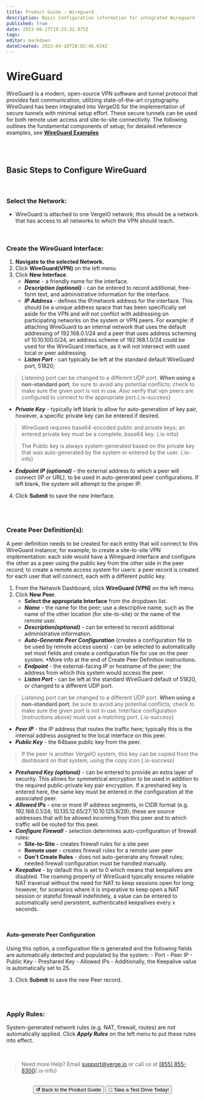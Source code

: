 ```yaml
---
title: Product Guide - Wireguard
description: Basic Configuration information for integrated Wireguard functionality; Wireguard allows secure tunnels between VergeIO systems and for secure remote access 
published: true
date: 2023-06-27T19:23:31.975Z
tags: 
editor: markdown
dateCreated: 2023-04-10T20:02:46.034Z
---
```


# WireGuard
WireGuard is a modern, open-source VPN software and tunnel protocol that provides fast communication, utilizing state-of-the-art cryptography. WireGuard has been integrated into VergeOS for the implementation of secure tunnels with minimal setup effort. These secure tunnels can be used for both remote user access and site-to-site connectivity. The following outlines the fundamental components of setup; for detailed reference examples, see [**WireGuard Examples**](/public/ProductGuide/wireguard-examples)


<br>
<br>

## Basic Steps to Configure WireGuard
<br>

### Select the Network:

-   WireGuard is attached to one VergeIO network; this should be a network that has access to all networks to which the VPN should reach.

<br>

### Create the WireGuard Interface:

1.  **Navigate to the selected Network.**
2.  Click **WireGuard(VPN)** on the left menu.
3.  Click **New Interface**.
    -   ***Name*** - a friendly name for the interface.
    -   ***Description (optional)*** - can be entered to record additional, free-form text, and administrative information for the interface.
    -   ***IP Address*** - defines the IP/network address for the interface. This should be a unique address space that has been specifically set aside for the VPN and will not conflict with addressing on participating networks on the system or VPN peers. For example: if attaching WireGuard to an internal  network that uses the default addressing of 192.168.0.1/24 and a peer that uses address scheming of 10.10.100.0/24, an address scheme of 192.168.1.0/24 could be used for the WireGuard interface, as it will not intersect with used local or peer addressing.
    -   ***Listen Port*** - can typically be left at the standard default WireGuard port, 51820;  
> Listening port can be changed to a different UDP port.
**When using a non-standard port**, be sure to avoid any potential conflicts; check to make sure the given port is not in use.  Also verify that vpn peers are configured to connect to the appropriate port.{.is-success}

   -  ***Private Key*** - typically left blank to allow for auto-generation of key pair, however, a specific private key can be entered if desired.
   
>  WireGuard requires base64-encoded public and private keys; an entered private key must be a complete, base64 key. {.is-info}

> The Public key is always system-generated based on the private key that was auto-generated by the system or entered by the user. {.is-info}

   -   ***Endpoint IP (optional)*** - the external address to which a peer will connect (IP or URL), to be used in auto-generated peer configurations. If left blank, the system will attempt to the proper IP.
   
4.  Click **Submit** to save the new Interface.

<br>
<br>

### Create Peer Definition(s):
A peer definition needs to be created for each entity that will connect to this WireGuard instance; for example, to create a site-to-site VPN implementation: each side would have a Wireguard interface and configure the other as a peer using the public key from the other side in the peer record; to create a remote access system for users: a peer record is created for each user that will connect, each with a different public key.

1.  From the Network Dashboard, click **WireGuard (VPN)** on the left menu.
2.  Click **New Peer**.
    -   **Select the appropriate Interface** from the dropdown list.
    -   ***Name*** - the name for the peer; use a descriptive name, such as the name of the other location (for site-to-site) or the name of the remote user.
    -   ***Description(optional)*** - can be entered to record additional administrative information.
    -   ***Auto-Generate Peer Configuration*** (creates a configuration file to be used by remote access users) - can be selected to automatically set most fields and create a configuration file for use on the peer system. \*More info at the end of Create Peer Definition instructions.
    -   ***Endpoint*** - the external-facing IP or hostname of the peer; the address from which this system would access the peer.
    -   ***Listen Port*** - can be left at the standard WireGuard default of 51820, or changed to a different UDP port.
> Listening port can be changed to a different UDP port.
**When using a non-standard port**, be sure to avoid any potential conflicts; check to make sure the given port is not in use.  Interface configuration (instructions above) must use a matching port..{.is-success}



-   ***Peer IP*** - the IP address that routes the traffic here; typically this is the internal address assigned to the local interface on this peer.
-   ***Public Key*** - the 64base public key from the peer.
> If the peer is another VergeIO system, this key can be copied from the dashboard on that system, using the copy icon.{.is-success}
-   ***Preshared Key (optional)*** - can be entered to provide an extra layer of security. This allows for symmetrical encryption to be used in addition to the required public-private key pair encryption. If a preshared key is entered here, the same key must be entered in the configuration at the associated peer.
-   ***Allowed IPs*** - one or more IP address segments, in CIDR format (e.g. 192.168.0.1/24; 10.135.12.65/27;10.10.125.9/29); these are source addresses that will be allowed incoming from this peer and to which traffic will be routed for this peer.
-   ***Configure Firewall*** - selection determines auto-configuration of firewall rules:
    -   **Site-to-Site** - creates firewall rules for a site peer
    -   **Remote user** - creates firewall rules for a remote user peer
    -   **Don't Create Rules** - does not auto-generate any firewall rules; needed firewall configuration must be handled manually.
-   ***Keepalive*** - by default this is set to 0 which means that keepalives are disabled. The roaming property of WireGuard typically ensures reliable NAT traversal without the need for NAT to keep sessions open for long; however, for scenarios where it is imperative to keep open a NAT session or stateful firewall indefinitely, a value can be entered to automatically send persistent, authenticated keepalives every x seconds.

<br>

#### Auto-generate Peer Configuration
Using this option, a configuration file is generated and the following fields are automatically detected and populated by the system:
    -   Port
    -   Peer IP
    -   Public Key
    -   Preshared Key
    -   Allowed IPs
    -   Additionally, the Keepalive value is automatically set to 25.

3.  Click **Submit** to save the new Peer record.

<br>
<br>


### Apply Rules:
System-generated network rules (e.g. NAT, firewall, routes) are not automatically applied. Click ***Apply Rules*** on the left menu to put these rules into effect.

<br>   

> Need more Help? Email <a href="mailto:support@verge.io?subject=Support Inquiry" target="_blank" rel="noopener noreferrer">support@verge.io</a> or call us at <a href="tel:+855-855-8300">(855) 855-8300</a>{.is-info}

<br>

<div style="text-align:center; margin-bottom:5px">
  <a href="../ProductGuide/menu"><button class="button-grey"><b>↺</b> Back to the Product Guide</button></a>
  <a href="https://www.verge.io/test-drive#Demo-Section"><button class="button-cta">🚗 Take a Test Drive Today!</button></a>
</div>